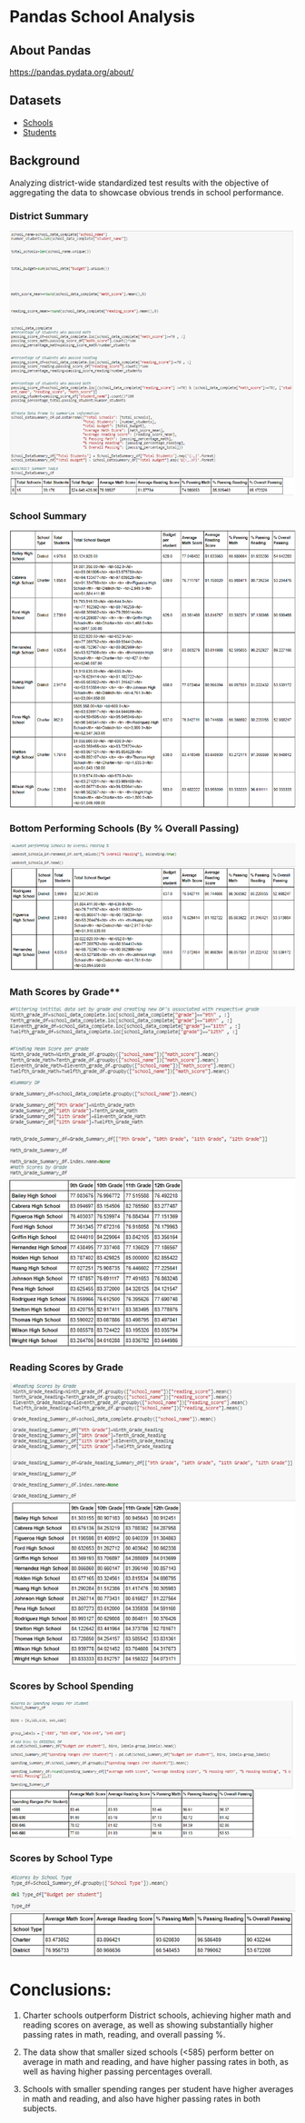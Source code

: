 # Pandas School Analysis 

## About Pandas

https://pandas.pydata.org/about/

## Datasets 

* [Schools](/Resources/schools_complete.csv)
* [Students](/Resources/students_complete.csv)


## Background
Analyzing district-wide standardized test results with the objective of aggregating the data to showcase obvious trends in school performance.


### District Summary
<img src="/Images/District Summary.PNG" alt="My cool logo"/>

### School Summary

<img src="/Images/School_Summary.PNG" alt="My cool logo"/>


### Bottom Performing Schools (By % Overall Passing)

<img src="/Images/Lowest Performing.PNG" alt="My cool logo"/>


### Math Scores by Grade\*\*

<img src="/Images/Math Scores by Grade.PNG" alt="My cool logo"/>

### Reading Scores by Grade

<img src="/Images/Reading Scores by Grade.PNG" alt="My cool logo"/>


### Scores by School Spending

<img src="/Images/Scores_Spending_Ranges.PNG" alt="My cool logo"/>


### Scores by School Type

<img src="/Images/Scores by School Type.PNG" alt="My cool logo"/>

# Conclusions: 

1) Charter schools outperform District schools, achieving higher math and reading scores on average, as well as showing substantially higher passing rates in math, reading, and overall passing %.

2) The data show that smaller sized schools (<585) perform better on average in math and reading, and have higher passing rates in both, as well as having higher passing percentages overall.

3) Schools with smaller spending ranges per student have higher averages in math and reading, and also have higher passing rates in both subjects.


